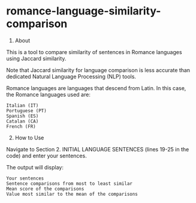 # romance-language-similarity-comparison

1. About

This is a tool to compare similarity of sentences in Romance languages using Jaccard similarity.

Note that Jaccard similarity for language comparison is less accurate than dedicated Natural Language Processing (NLP) tools.

Romance languages are languages that descend from Latin. In this case, the Romance languages used are:

    Italian (IT)
    Portuguese (PT)
    Spanish (ES)
    Catalan (CA)
    French (FR)

2. How to Use

Navigate to Section 2. INITIAL LANGUAGE SENTENCES (lines 19-25 in the code) and enter your sentences.

The output will display:

    Your sentences
    Sentence comparisons from most to least similar
    Mean score of the comparisons
    Value most similar to the mean of the comparisons